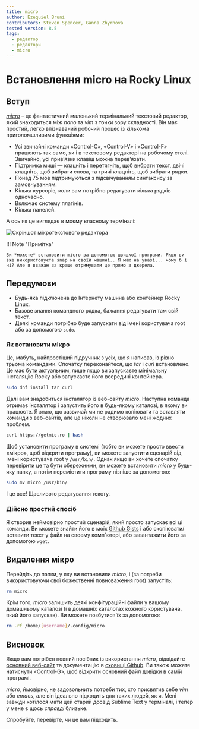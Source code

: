 ```yaml
---
title: micro
author: Ezequiel Bruni
contributors: Steven Spencer, Ganna Zhyrnova
tested version: 8.5
tags:
  - редактор
  - редактори
  - micro
---
```


# Встановлення micro на Rocky Linux

## Вступ

*[micro](https://micro-editor.github.io)* – це фантастичний маленький термінальний текстовий редактор, який знаходиться між *nano* та *vim* з точки зору складності. Він має простий, легко впізнаваний робочий процес із кількома приголомшливими функціями:

* Усі звичайні команди «Control-C», «Control-V» і «Control-F» працюють так само, як і в текстовому редакторі на робочому столі. Звичайно, усі прив’язки клавіш можна перев’язати.
* Підтримка миші — клацніть і перетягніть, щоб вибрати текст, двічі клацніть, щоб вибрати слова, та тричі клацніть, щоб вибрати рядки.
* Понад 75 мов підтримуються з підсвічуванням синтаксису за замовчуванням.
* Кілька курсорів, коли вам потрібно редагувати кілька рядків одночасно.
* Включає систему плагінів.
* Кілька панелей.

А ось як це виглядає в моєму власному терміналі:

![Скріншот мікротекстового редактора](images/micro-text-editor.png)

!!! Note "Примітка"

    Ви *можете* встановити micro за допомогою швидкої програми. Якщо ви вже використовуєте snap на своїй машині.. Я маю на увазі... чому б і ні? Але я вважаю за краще отримувати це прямо з джерела.

## Передумови

* Будь-яка підключена до Інтернету машина або контейнер Rocky Linux.
* Базове знання командного рядка, бажання редагувати там свій текст.
* Деякі команди потрібно буде запускати від імені користувача root або за допомогою `sudo`.

### Як встановити мікро

Це, мабуть, найпростіший підручник з усіх, що я написав, із рівно трьома командами. Спочатку переконайтеся, що *tar* і *curl* встановлено. Це має бути актуальним, лише якщо ви запускаєте мінімальну інсталяцію Rocky або запускаєте його всередині контейнера.

```bash
sudo dnf install tar curl
```

Далі вам знадобиться інсталятор із веб-сайту *micro*. Наступна команда отримає інсталятор і запустить його в будь-якому каталозі, в якому ви працюєте. Я знаю, що зазвичай ми не радимо копіювати та вставляти команди з веб-сайтів, але це ніколи не створювало мені жодних проблем.

```bash
curl https://getmic.ro | bash
```

Щоб установити програму в системі (тобто ви можете просто ввести «мікро», щоб відкрити програму), ви можете запустити сценарій від імені користувача root у `/usr/bin/`. Однак якщо ви хочете спочатку перевірити це та бути обережними, ви можете встановити *micro* у будь-яку папку, а потім перемістити програму пізніше за допомогою:

```bash
sudo mv micro /usr/bin/
```

І це все! Щасливого редагування тексту.

### Дійсно простий спосіб

Я створив неймовірно простий сценарій, який просто запускає всі ці команди. Ви можете знайти його в моїх [Github Gists](https://gist.github.com/EzequielBruni/0e29f2c0a63500baf6fe9e8c51c7b02f) і або скопіювати/вставити текст у файл на своєму комп’ютері, або завантажити його за допомогою `wget`.

## Видалення мікро

Перейдіть до папки, у яку ви встановили *micro*, і (за потреби використовуючи свої божественні повноваження root) запустіть:

```bash
rm micro
```

Крім того, *micro* залишить деякі конфігураційні файли у вашому домашньому каталозі (і в домашніх каталогах кожного користувача, який його запускав). Ви можете позбутися їх за допомогою:

```bash
rm -rf /home/[username]/.config/micro
```

## Висновок

Якщо вам потрібен повний посібник із використання *micro*, відвідайте [основний веб-сайт](https://micro-editor.github.io) та документацію в [сховищі Github](https://github.com/zyedidia/micro/tree/master/runtime/help). Ви також можете натиснути «Control-G», щоб відкрити основний файл довідки в самій програмі.

*micro*, ймовірно, не задовольнить потреби тих, хто присвятив себе *vim* або *emacs*, але він ідеально підходить для таких людей, як я. Мені завжди хотілося мати цей старий досвід Sublime Text у терміналі, і тепер у мене є щось *справді* близьке.

Спробуйте, перевірте, чи це вам підходить.
